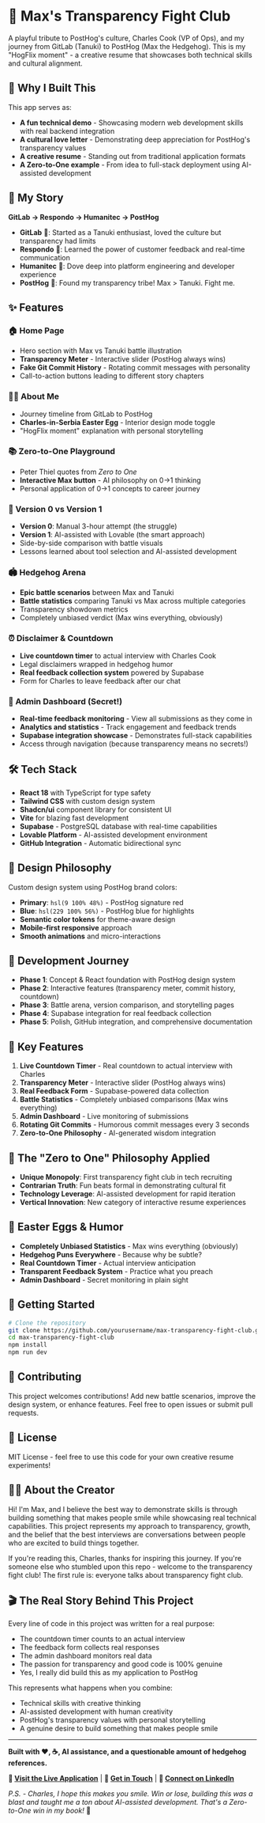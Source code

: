 # 🦔 Max's Transparency Fight Club

A playful tribute to PostHog's culture, Charles Cook (VP of Ops), and my journey from GitLab (Tanuki) to PostHog (Max the Hedgehog). This is my "HogFlix moment" - a creative resume that showcases both technical skills and cultural alignment.

## 🎯 Why I Built This

This app serves as:
- **A fun technical demo** - Showcasing modern web development skills with real backend integration
- **A cultural love letter** - Demonstrating deep appreciation for PostHog's transparency values
- **A creative resume** - Standing out from traditional application formats
- **A Zero-to-One example** - From idea to full-stack deployment using AI-assisted development

## 📖 My Story

**GitLab → Respondo → Humanitec → PostHog**

- **GitLab** 🦝: Started as a Tanuki enthusiast, loved the culture but transparency had limits
- **Respondo** 💬: Learned the power of customer feedback and real-time communication  
- **Humanitec** 🚀: Dove deep into platform engineering and developer experience
- **PostHog** 🦔: Found my transparency tribe! Max > Tanuki. Fight me.

## ✨ Features

### 🏠 Home Page
- Hero section with Max vs Tanuki battle illustration
- **Transparency Meter** - Interactive slider (PostHog always wins)
- **Fake Git Commit History** - Rotating commit messages with personality
- Call-to-action buttons leading to different story chapters

### 👨‍💻 About Me
- Journey timeline from GitLab to PostHog
- **Charles-in-Serbia Easter Egg** - Interior design mode toggle
- "HogFlix moment" explanation with personal storytelling

### 📚 Zero-to-One Playground  
- Peter Thiel quotes from *Zero to One*
- **Interactive Max button** - AI philosophy on 0→1 thinking
- Personal application of 0→1 concepts to career journey

### 🔄 Version 0 vs Version 1
- **Version 0**: Manual 3-hour attempt (the struggle)
- **Version 1**: AI-assisted with Lovable (the smart approach)
- Side-by-side comparison with battle visuals
- Lessons learned about tool selection and AI-assisted development

### 🏟️ Hedgehog Arena
- **Epic battle scenarios** between Max and Tanuki
- **Battle statistics** comparing Tanuki vs Max across multiple categories
- Transparency showdown metrics
- Completely unbiased verdict (Max wins everything, obviously)

### ⏰ Disclaimer & Countdown
- **Live countdown timer** to actual interview with Charles Cook
- Legal disclaimers wrapped in hedgehog humor
- **Real feedback collection system** powered by Supabase
- Form for Charles to leave feedback after our chat

### 🔧 Admin Dashboard (Secret!)
- **Real-time feedback monitoring** - View all submissions as they come in
- **Analytics and statistics** - Track engagement and feedback trends
- **Supabase integration showcase** - Demonstrates full-stack capabilities
- Access through navigation (because transparency means no secrets!)

## 🛠️ Tech Stack

- **React 18** with TypeScript for type safety
- **Tailwind CSS** with custom design system
- **Shadcn/ui** component library for consistent UI
- **Vite** for blazing fast development
- **Supabase** - PostgreSQL database with real-time capabilities
- **Lovable Platform** - AI-assisted development environment
- **GitHub Integration** - Automatic bidirectional sync

## 🎨 Design Philosophy

Custom design system using PostHog brand colors:
- **Primary**: `hsl(9 100% 48%)` - PostHog signature red
- **Blue**: `hsl(229 100% 56%)` - PostHog blue for highlights
- **Semantic color tokens** for theme-aware design
- **Mobile-first responsive** approach
- **Smooth animations** and micro-interactions

## 🚀 Development Journey

- **Phase 1**: Concept & React foundation with PostHog design system
- **Phase 2**: Interactive features (transparency meter, commit history, countdown)
- **Phase 3**: Battle arena, version comparison, and storytelling pages
- **Phase 4**: Supabase integration for real feedback collection
- **Phase 5**: Polish, GitHub integration, and comprehensive documentation

## 🎯 Key Features

1. **Live Countdown Timer** - Real countdown to actual interview with Charles
2. **Transparency Meter** - Interactive slider (PostHog always wins)
3. **Real Feedback Form** - Supabase-powered data collection
4. **Battle Statistics** - Completely unbiased comparisons (Max wins everything)
5. **Admin Dashboard** - Live monitoring of submissions
6. **Rotating Git Commits** - Humorous commit messages every 3 seconds
7. **Zero-to-One Philosophy** - AI-generated wisdom integration

## 🧪 The "Zero to One" Philosophy Applied

- **Unique Monopoly**: First transparency fight club in tech recruiting
- **Contrarian Truth**: Fun beats formal in demonstrating cultural fit
- **Technology Leverage**: AI-assisted development for rapid iteration
- **Vertical Innovation**: New category of interactive resume experiences

## 🎪 Easter Eggs & Humor

- **Completely Unbiased Statistics** - Max wins everything (obviously)
- **Hedgehog Puns Everywhere** - Because why be subtle?
- **Real Countdown Timer** - Actual interview anticipation
- **Transparent Feedback System** - Practice what you preach
- **Admin Dashboard** - Secret monitoring in plain sight

## 🚀 Getting Started

```bash
# Clone the repository
git clone https://github.com/yourusername/max-transparency-fight-club.git
cd max-transparency-fight-club
npm install
npm run dev
```

## 🤝 Contributing

This project welcomes contributions! Add new battle scenarios, improve the design system, or enhance features. Feel free to open issues or submit pull requests.

## 📄 License

MIT License - feel free to use this code for your own creative resume experiments!

## 🙋‍♂️ About the Creator

Hi! I'm Max, and I believe the best way to demonstrate skills is through building something that makes people smile while showcasing real technical capabilities. This project represents my approach to transparency, growth, and the belief that the best interviews are conversations between people who are excited to build things together.

If you're reading this, Charles, thanks for inspiring this journey. If you're someone else who stumbled upon this repo - welcome to the transparency fight club! The first rule is: everyone talks about transparency fight club.

## 🎬 The Real Story Behind This Project

Every line of code in this project was written for a real purpose:
- The countdown timer counts to an actual interview
- The feedback form collects real responses  
- The admin dashboard monitors real data
- The passion for transparency and good code is 100% genuine
- Yes, I really did build this as my application to PostHog

This represents what happens when you combine:
- Technical skills with creative thinking
- AI-assisted development with human creativity
- PostHog's transparency values with personal storytelling
- A genuine desire to build something that makes people smile

---

**Built with ❤️, ☕, AI assistance, and a questionable amount of hedgehog references.**

**🦔 [Visit the Live Application](https://your-app-url.lovable.app)** | **📧 [Get in Touch](mailto:your-email@example.com)** | **💼 [Connect on LinkedIn](https://linkedin.com/in/yourprofile)**

*P.S. - Charles, I hope this makes you smile. Win or lose, building this was a blast and taught me a ton about AI-assisted development. That's a Zero-to-One win in my book!* 🚀